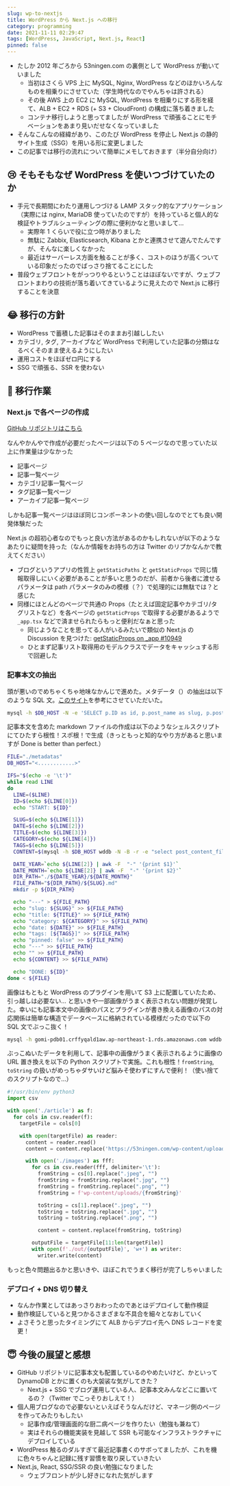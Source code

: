 ```yaml
---
slug: wp-to-nextjs
title: WordPress から Next.js への移行
category: programming
date: 2021-11-11 02:29:47
tags: [WordPress, JavaScript, Next.js, React]
pinned: false
---
```


- たしか 2012 年ごろから 53ningen.com の裏側として WordPress が動いていました
  - 当初はさくら VPS 上に MySQL, Nginx, WordPress などのほかいろんなものを相乗りにさせていた（学生時代なのでやんちゃは許される）
  - その後 AWS 上の EC2 に MySQL, WordPress を相乗りにする形を経て、ALB + EC2 + RDS (+ S3 + CloudFront) の構成に落ち着きました
  - コンテナ移行しようと思ってましたが WordPress で頑張ることにモチベーションをあまり見いだせなくなっていました
- そんなこんなの経緯があり、このたび WordPress を停止し Next.js の静的サイト生成（SSG）を用いる形に変更しました
- この記事では移行の流れについて簡単にメモしておきます（半分自分向け）

## 😢 そもそもなぜ WordPress を使いつづけていたのか

- 手元で長期間にわたり運用しつづける LAMP スタック的なアプリケーション（実際には nginx, MariaDB 使っていたのですが）を持っていると個人的な検証やトラブルシューティングの際に便利かなと思いまして...
  - 実際年 1 くらいで役に立つ時がありました
  - 無駄に Zabbix, Elasticsearch, Kibana とかと連携させて遊んでたんですが、そんなに楽しくなかった
  - 最近はサーバーレス方面を触ることが多く、コストのほうが高くついている印象だったのでばっさり捨てることにした
- 普段ウェブフロントをがっつりやるということはほぼないですが、ウェブフロントまわりの技術が落ち着いてきているように見えたので Next.js に移行することを決意

## 😂 移行の方針

- WordPress で蓄積した記事はそのままお引越ししたい
- カテゴリ, タグ, アーカイブなど WordPress で利用していた記事の分類はなるべくそのまま使えるようにしたい
- 運用コストをほぼゼロ円にする
- SSG で頑張る、SSR を使わない

## 🤗 移行作業

### Next.js で各ページの作成

[GitHub リポジトリはこちら](https://github.com/53ningen/53ningen.com)

なんやかんやで作成が必要だったページは以下の 5 ページなので思っていた以上に作業量は少なかった

- 記事ページ
- 記事一覧ページ
- カテゴリ記事一覧ページ
- タグ記事一覧ページ
- アーカイブ記事一覧ページ

しかも記事一覧ページはほぼ同じコンポーネントの使い回しなのでとても良い開発体験だった

Next.js の超初心者なのでもっと良い方法があるのかもしれないが以下のようなあたりに疑問を持った（なんか情報をお持ちの方は Twitter のリプかなんかで教えてください）

- ブログというアプリの性質上 `getStaticPaths` と `getStaticProps` で同じ情報取得しにいく必要があることが多いと思うのだが、前者から後者に渡せるパラメータは path パラメータのみの模様（？）で処理的には無駄では？と感じた
- 同様にほとんどのページで共通の Props（たとえば固定記事やカテゴリ/タグリストなど）を各ページの `getStaticProps` で取得する必要があるようで `_app.tsx` などで済ませられたらもっと便利だなぁと思った
  - 同じようなことを思ってる人がいるみたいで類似の Next.js の Discussion を見つけた: [getStaticProps on \_app #10949](https://github.com/vercel/next.js/discussions/10949)
  - ひとまず記事リスト取得用のモデルクラスでデータをキャッシュする形で回避した

### 記事本文の抽出

頭が悪いのでめちゃくちゃ地味なかんじで進めた。メタデータ（）の抽出は以下のような SQL 文。[このサイト](https://newbedev.com/wordpress-sql-get-post-category-and-tags)を参考にさせていただいた。

```bash
mysql -h $DB_HOST -N -e 'SELECT p.ID as id, p.post_name as slug, p.post_date as date, p.post_title as title, c.name as category, GROUP_CONCAT(t.`name`) as tags, p.post_content_filtered as content FROM wp_posts p JOIN wp_term_relationships cr on (p.`id`=cr.`object_id`) JOIN wp_term_taxonomy ct on (ct.`term_taxonomy_id`=cr.`term_taxonomy_id` and ct.`taxonomy`="category") JOIN wp_terms c on (ct.`term_id`=c.`term_id`) JOIN wp_term_relationships tr on (p.`id`=tr.`object_id`) JOIN wp_term_taxonomy tt on (tt.`term_taxonomy_id`=tr.`term_taxonomy_id` and tt.`taxonomy`='post_tag') JOIN wp_terms t on (tt.`term_id`=t.`term_id`) GROUP BY p.id' > metadatas
```

記事本文を含めた markdown ファイルの作成は以下のようなシェルスクリプトにてひたすら根性！スポ根！で生成（きっともっと知的なやり方があると思いますが Done is better than perfect.）

```bash
FILE="./metadatas"
DB_HOST="<............>"

IFS="$(echo -e '\t')"
while read LINE
do
  LINE=($LINE)
  ID=$(echo ${LINE[0]})
  echo "START: ${ID}"

  SLUG=$(echo ${LINE[1]})
  DATE=$(echo ${LINE[2]})
  TITLE=$(echo ${LINE[3]})
  CATEGORY=$(echo ${LINE[4]})
  TAGS=$(echo ${LINE[5]})
  CONTENT=$(mysql -h $DB_HOST wddb -N -B -r -e "select post_content_filtered from wp_posts where ID=${ID}")

  DATE_YEAR=`echo ${LINE[2]} | awk -F  "-" '{print $1}'`
  DATE_MONTH=`echo ${LINE[2]} | awk -F  "-" '{print $2}'`
  DIR_PATH="./${DATE_YEAR}/${DATE_MONTH}"
  FILE_PATH="${DIR_PATH}/${SLUG}.md"
  mkdir -p ${DIR_PATH}

  echo "---" > ${FILE_PATH}
  echo "slug: ${SLUG}" >> ${FILE_PATH}
  echo "title: ${TITLE}" >> ${FILE_PATH}
  echo "category: ${CATEGORY}" >> ${FILE_PATH}
  echo "date: ${DATE}" >> ${FILE_PATH}
  echo "tags: [${TAGS}]" >> ${FILE_PATH}
  echo "pinned: false" >> ${FILE_PATH}
  echo "---" >> ${FILE_PATH}
  echo "" >> ${FILE_PATH}
  echo ${CONTENT} >> ${FILE_PATH}

  echo "DONE: ${ID}"
done < ${FILE}
```

画像はもともと WordPress のプラグインを用いて S3 上に配置していたため、引っ越しは必要ない... と思いきや一部画像がうまく表示されない問題が発覚した。幸いにも記事本文中の画像のパスとプラグインが書き換える画像のパスの対応関係は簡単な構造でデータベースに格納されている模様だったので以下の SQL 文でぶっこ抜く！

```bash
mysql -h gomi-pdb01.crffyqald1aw.ap-northeast-1.rds.amazonaws.com wddb -N -B -r -e "select source_path, path from wp_as3cf_items" > images
```

ぶっこぬいたデータを利用して、記事中の画像がうまく表示されるように画像の URL 置き換えを以下の Python スクリプトで実施。これも根性！`fromString`, `toString` の扱いがめっちゃダサいけど脳みそ使わずにすんで便利！（使い捨てのスクリプトなので...）

```python
#!/usr/bin/env python3
import csv

with open('./article') as f:
  for cols in csv.reader(f):
    targetFile = cols[0]

    with open(targetFile) as reader:
      content = reader.read()
      content = content.replace('https://53ningen.com/wp-content/uploads', 'https://static.53ningen.com/wp-content/uploads')

      with open('./images') as fff:
        for cs in csv.reader(fff, delimiter='\t'):
          fromString = cs[0].replace(".jpeg", "")
          fromString = fromString.replace(".jpg", "")
          fromString = fromString.replace(".png", "")
          fromString = f'wp-content/uploads/{fromString}'

          toString = cs[1].replace(".jpeg", "")
          toString = toString.replace(".jpg", "")
          toString = toString.replace(".png", "")

          content = content.replace(fromString, toString)

        outputFile = targetFile[11:len(targetFile)]
        with open(f'./out/{outputFile}', 'w+') as writer:
          writer.write(content)
```

もっと色々問題出るかと思いきや、ほぼこれでうまく移行が完了しちゃいました

### デプロイ + DNS 切り替え

- なんか作業としてはあっさりおわったのであとはデプロイして動作検証
- 動作検証していると見つかるさまざまな不具合を細々となおしていく
- よさそうと思ったタイミングにて ALB からデプロイ先へ DNS レコードを変更！

## 😇 今後の展望と感想

- GitHub リポジトリに記事本文も配置しているのやめたいけど、かといって DynamoDB とかに置くのも大袈裟な気がしてきた？
  - Next.js + SSG でブログ運用している人、記事本文みんなどこに置いてるの？（Twitter でこっそりおしえて！）
- 個人用ブログなので必要ないといえばそうなんだけど、マネージ側のページを作ってみたりもしたい
  - 記事作成/管理画面的な厨二病ページを作りたい（勉強も兼ねて）
  - 実はそれらの機能実装を見越して SSR も可能なインフラストラクチャにデプロイしている
- WordPress 触るのダルすぎて最近記事書くのサボってましたが、これを機に色々ちゃんと記録に残す習慣を取り戻していきたい
- Next.js, React, SSG/SSR の良い勉強になりました
  - ウェブフロントが少し好きになれた気がします
